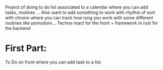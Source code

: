 Project of doing to do list associated to a calendar where you can add tasks, routines ...
Also want to add something to work with rhythm of sort with chrono where you can track how long you work with some different routines like pomodoro... 
Techno react for the front + framework in rust for the backend
# First Part:
To Do on front where you can add task to a list.
